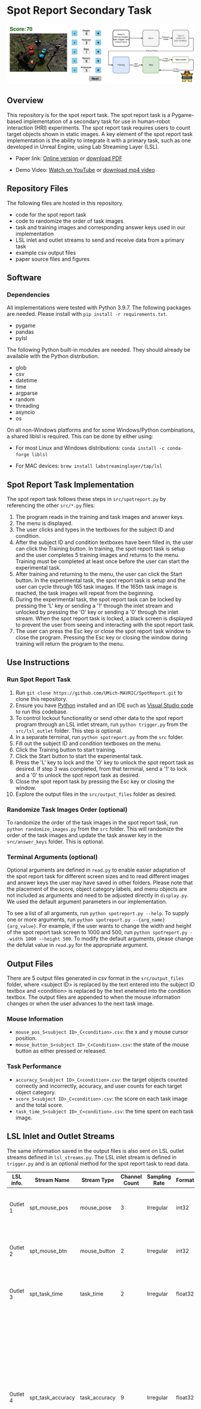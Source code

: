 # Spot Report Secondary Task

![Alt text](paper/figures/spotreport_git.png)



## Overview
This repository is for the spot report task. The spot report task is a Pygame-based implementation of a secondary task for use in human-robot interaction (HRI) experiments. The spot report task requires users to count target objects shown in static images. A key element of the spot report task implementation is the ability to integrate it with a primary task, such as one developed in Unreal Engine, using Lab Streaming Layer (LSL).

- Paper link: [Online version](https://doi.org/...) or [download PDF](https://doi.org/...)

- Demo Video: [Watch on YouTube](https://youtu.be/mhUKsqkuMPQ) or [download mp4 video](paper/video/SpotReportVideo.mp4)



## Repository Files
The following files are hosted in this repository.
* code for the spot report task
* code to randomize the order of task images
* task and training images and corresponding answer keys used in our implementation
* LSL inlet and outlet streams to send and receive data from a primary task
* example csv output files
* paper source files and figures



## Software
### Dependencies
All implementations were tested with Python 3.9.7. The following packages are needed. Please install with `pip install -r requirements.txt`.
* pygame 
* pandas 
* pylsl

The following Python built-in modules are needed. They should already be available with the Python distribution.
* glob
* csv
* datetime
* time
* argparse
* random
* threading
* asyncio
* os


On all non-Windows platforms and for some Windows/Python combinations, a shared liblsl is required. This can be done by either using:
* For most Linux and Windows distributions: `conda install -c conda-forge liblsl`

* For MAC devices: `brew install labstreaminglayer/tap/lsl`
  


## Spot Report Task Implementation
The spot report task follows these steps in `src/spotreport.py` by referencing the other `src/*.py` files:

1. The program reads in the training and task images and answer keys.
2. The menu is displayed.
3. The user clicks and types in the textboxes for the subject ID and condition.
4. After the subject ID and condition textboxes have been filled in, the user can click the Training button. In training, the spot report task is setup and the user completes 5 training images and returns to the menu. Training must be completed at least once before the user can start the experimental task.
5. After training and returning to the menu, the user can click the Start button. In the experimental task, the spot report task is setup and the user can cycle through 165 task images. If the 165th task image is reached, the task images will repeat from the beginning.
6. During the experimental task, the spot report task can be locked by pressing the 'L' key or sending a '1' through the inlet stream and unlocked by pressing the 'O' key or sending a '0' through the inlet stream. When the spot report task is locked, a black screen is displayed to prevent the user from seeing and interacting with the spot report task.
7. The user can press the Esc key or close the spot report task window to close the program. Pressing the Esc key or closing the window during training will return the program to the menu.



## Use Instructions
### Run Spot Report Task
1. Run `git clone https://github.com/UMich-MAVRIC/SpotReport.git` to clone this repository.
2. Ensure you have [Python](https://www.python.org/downloads/) installed and an IDE such as [Visual Studio code](https://code.visualstudio.com/) to run this codebase.
3. To control lockout functionality or send other data to the spot report program through an LSL intlet stream, run `python trigger.py` from the `src/lsl_outlet` folder. This step is optional.
4. In a separate terminal, run `python spotreport.py` from the `src` folder.
5. Fill out the subject ID and condition textboxes on the menu.
6. Click the Training button to start training.
7. Click the Start button to start the experimental task.
8. Press the 'L' key to lock and the 'O' key to unlock the spot report task as desired. If step 3 was completed, from that terminal, send a '1' to lock and a '0' to unlock the spot report task as desired. 
9. Close the spot report task by pressing the Esc key or closing the window.
10. Explore the output files in the `src/output_files` folder as desired. 

### Randomize Task Images Order (optional)
To randomize the order of the task images in the spot report task, run  `python randomize_images.py` from the `src` folder. This will randomize the order of the task images and update the task answer key in the `src/answer_keys` folder. This is optional.

### Terminal Arguments (optional)
Optional arguments are defined in `read.py` to enable easier adaptation of the spot report task for different screen sizes and to read different images and answer keys the user may have saved in other folders. Please note that the placement of the score, object category labels, and menu objects are not included as arguments and need to be adjusted directly in `display.py`. We used the default argument parameters in our implementation.

To see a list of all arguments, run `python spotreport.py --help`. To supply one or more arguments, run `python spotreport.py --{arg_name} {arg_value}`. For example, if the user wants to change the width and height of the spot report task screen to 1000 and 500, run `python spotreport.py --width 1000 --height 500`. To modify the default arguments, please change the defulat value in `read.py` for the appropriate argument.



## Output Files
There are 5 output files generated in csv format in the `src/output_files` folder, where \<subject ID\> is replaced by the text entered into the subject ID textbox and \<condition\> is replaced by the text enetered into the condition textbox. The output files are appended to when the mouse information changes or when the user advances to the next task image.

### Mouse Information
* `mouse_pos_S<subject ID>_C<condition>.csv`: the x and y mouse cursor position.
* `mouse_button_S<subject ID>_C<Condition>.csv`: the state of the mouse button as either pressed or released.


### Task Performance
* `accuracy_S<subject ID>_C<condition>.csv`: the target objects counted correctly and incorrectly, accuracy, and user counts for each target object category.
* `score_S<subject ID>_C<condition>.csv`: the score on each task image and the total score.
* `task_time_S<subject ID>_C<condition>.csv`: the time spent on each task image.

## LSL Inlet and Outlet Streams
The same information saved in the output files is also sent on LSL outlet streams defined in `lsl_streams.py`. The LSL inlet stream is defined in `trigger.py` and is an optional method for the spot report task to read data.

| LSL info.     | Stream Name         | Stream Type     | Channel Count | Sampling Rate   | Format      | Details |
| ------------- | ------------------- | --------------- | ------------- | --------------- | ----------- | ----------- |
| Outlet 1      | spt_mouse_pos       | mouse_pose      | 3             | Irregular       | int32       | Ch 1: Image ID <br> Ch 2: X position <br> Ch 3: Y position          |
| Outlet 2      | spt_mouse_btn       | mouse_button    | 2             | Irregular       | int32       | Ch 1: Image ID <br> Ch 2: 0 (for released) or 1 (for pressed)       |
| Outlet 3      | spt_task_time       | task_time       | 2             | Irregular       | float32     | Ch 1: Image ID <br> Ch 2: Execution time (sec)                      |
| Outlet 4      | spt_task_accuracy   | task_accuracy   | 9             | Irregular       | float32     | Ch 1: Image ID <br> Ch 2: Correct counts <br> Ch 3: Incorrect counts <br> Ch 4: Accuracy (%) <br> Ch 5: count of people <br> Ch 6: count of vehicles <br> Ch 7: count of bags <br> Ch 8: count of barrels <br> Ch 9: count of antennas                                                         |
| Outlet 5      | spt_total_score     | total_score     | 3             | Irregular       | int32       | Ch 1: Image ID <br> Ch 2: Image score <br> Ch 3: Total score        |
| Inlet 1       | spt_task_trigger     | lock_unlock     | 1             | Irregular       | int32       | 0 (to unlock task) or 1 (to lock task)                             |


 
## Paper Source Files and Figures

The `paper` folder contains the LaTeX source files for the paper. Paper figures are in `paper/figures` in .jpg or .pdf format. The file structure and flowchart diagrams are also provided in .drawio format.


 
## Acknowledgement
The authors wish to acknowledge the technical and financial support of the Automotive Research Center (ARC) in accordance with Cooperative Agreement W56HZV-19-2-0001 U.S. Army DEVCOM Ground Vehicle Systems Center (GVSC) Warren, MI.



## Citation
Please use the following citation:

Ali, A., Banerjee, R., Jo, W., TBD, Robert Jr., L. P., & Tilbury, D. M. (2023). Spot Report: Real-time Pygame Based Secondary Task For Use In Human-Robot Interaction User Experiments. _Journal_, vol(no), x-x.


```
@article{spt_task_2023,
    title={Spot Report: Real-time Pygame Based Secondary Task For Use In Human-Robot Interaction User Experiments},
    author={Arsha Ali and Rohit Banerjee and Wonse Jo and TBD and Lionel P. Robert Jr. and Dawn M. Tibury},
    journal={TBD},
    volume={},
    number={},
    pages={},
    year={2023},
    publisher={},
    doi={}
}
```

